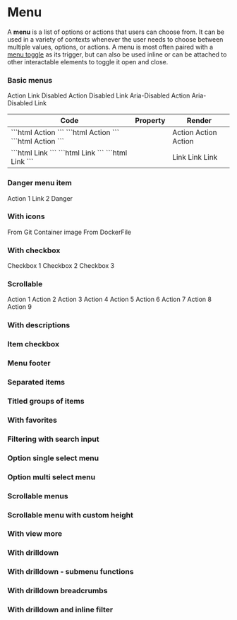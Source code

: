 # Menu

A **menu** is a list of options or actions that users can choose from. It can be used in a variety of contexts whenever the user needs to choose between multiple values, options, or actions. A menu is most often paired with a [menu toggle]( ./Toggle ) as its trigger, but can also be used inline or can be attached to other interactable elements to toggle it open and close.

### Basic menus

<div class = "sample-bloc full-width" >

  <pf-menu>
    <pf-menu-content>
      <pf-menu-list>
        <pf-menu-item>Action</pf-menu-item>
        <pf-menu-item link>Link</pf-menu-item>
        <pf-menu-item disabled>Disabled Action</pf-menu-item>
        <pf-menu-item link disabled>Disabled Link</pf-menu-item>
        <pf-menu-item area-disabled>Aria-Disabled Action</pf-menu-item>
        <pf-menu-item link area-disabled>Aria-Disabled Link</pf-menu-item>
      </pf-menu-list>
    </pf-menu-content>
  </pf-menu>

</div>

<div class = "sample-table" >

  <table>
    <thead>
      <tr>
        <th>Code</th>
        <th>Property</th>
        <th>Render</th>
      </tr>
    </thead>
    <tbody>
      <tr>
        <td>
          ```html
          <pf-menu-item>Action</pf-menu-item>
          ```
          ```html
          <pf-menu-item disabled>Action</pf-menu-item>
          ```
          ```html
          <pf-menu-item area-disabled>Action</pf-menu-item>
          ```
        </td>
        <td></td>
        <td>
          <div class = "sample-bloc column no-border" >
            <pf-menu>
              <pf-menu-content>
                <pf-menu-list>
                  <pf-menu-item>Action</pf-menu-item>
                </pf-menu-list>
              </pf-menu-content>
            </pf-menu>
            <pf-menu>
              <pf-menu-content>
                <pf-menu-list>
                  <pf-menu-item disabled>Action</pf-menu-item>
                </pf-menu-list>
              </pf-menu-content>
            </pf-menu>
            <pf-menu>
              <pf-menu-content>
                <pf-menu-list>
                  <pf-menu-item area-disabled>Action</pf-menu-item>
                </pf-menu-list>
              </pf-menu-content>
            </pf-menu>
          </div>
        </td>
      </tr>
      <tr>
        <td>
          ```html
          <pf-menu-item link>Link</pf-menu-item>
          ```
          ```html
          <pf-menu-item link disabled>Link</pf-menu-item>
          ```
          ```html
          <pf-menu-item link area-disabled>Link</pf-menu-item>
          ```
        </td>
        <td></td>
        <td>
          <div class = "sample-bloc column no-border" >
            <pf-menu>
              <pf-menu-content>
                <pf-menu-list>
                  <pf-menu-item link>Link</pf-menu-item>
                </pf-menu-list>
              </pf-menu-content>
            </pf-menu>
            <pf-menu>
              <pf-menu-content>
                <pf-menu-list>
                  <pf-menu-item link disabled>Link</pf-menu-item>
                </pf-menu-list>
              </pf-menu-content>
            </pf-menu>
            <pf-menu>
              <pf-menu-content>
                <pf-menu-list>
                  <pf-menu-item link area-disabled>Link</pf-menu-item>
                </pf-menu-list>
              </pf-menu-content>
            </pf-menu>
          </div>
        </td>
      </tr>
    </tbody>
  </table>

</div>

### Danger menu item

<div class = "sample-bloc full-width" >

  <pf-menu>
    <pf-menu-content>
      <pf-menu-list>
        <pf-menu-item>Action 1</pf-menu-item>
        <pf-menu-item>Link 2</pf-menu-item>
        <pf-divider></pf-divider>
        <pf-menu-item danger>Danger</pf-menu-item>
      </pf-menu-list>
    </pf-menu-content>
  </pf-menu>

</div>

### With icons

<div class = "sample-bloc full-width" >

  <pf-menu>
    <pf-menu-content>
      <pf-menu-list>
        <pf-menu-item>
          <pf-icons-code-branch slot = "icon" ></pf-icons-code-branch>
          <span>From Git</span>
        </pf-menu-item>
        <pf-menu-item>
          <pf-icons-layer-group slot = "icon" ></pf-icons-layer-group>
          <span>Container image</span>
        </pf-menu-item>
        <pf-menu-item>
          <pf-icons-cube slot = "icon" ></pf-icons-cube>
          <span>From DockerFile</span>
        </pf-menu-item>
      </pf-menu-list>
    </pf-menu-content>
  </pf-menu>

</div>

### With checkbox

<div class = "sample-bloc full-width" >

  <pf-menu>
    <pf-menu-content>
      <pf-menu-list>
        <pf-menu-item>
          <pf-checkbox>Checkbox 1</pf-checkbox>
        </pf-menu-item>
        <pf-menu-item>
          <pf-checkbox>Checkbox 2</pf-checkbox>
        </pf-menu-item>
        <pf-menu-item>
          <pf-checkbox>Checkbox 3</pf-checkbox>
        </pf-menu-item>
      </pf-menu-list>
    </pf-menu-content>
  </pf-menu>

</div>

### Scrollable

<div class = "sample-bloc full-width" >

  <pf-menu scrollable>
    <pf-menu-content>
      <pf-menu-list>
        <pf-menu-item>Action 1</pf-menu-item>
        <pf-menu-item>Action 2</pf-menu-item>
        <pf-menu-item>Action 3</pf-menu-item>
        <pf-menu-item>Action 4</pf-menu-item>
        <pf-menu-item>Action 5</pf-menu-item>
        <pf-menu-item>Action 6</pf-menu-item>
        <pf-menu-item>Action 7</pf-menu-item>
        <pf-menu-item>Action 8</pf-menu-item>
        <pf-menu-item>Action 9</pf-menu-item>
      </pf-menu-list>
    </pf-menu-content>
  </pf-menu>

</div>

### With descriptions

### Item checkbox

### Menu footer

### Separated items

### Titled groups of items

### With favorites

### Filtering with search input

### Option single select menu

### Option multi select menu

### Scrollable menus

### Scrollable menu with custom height

### With view more

### With drilldown

### With drilldown - submenu functions

### With drilldown breadcrumbs

### With drilldown and inline filter

